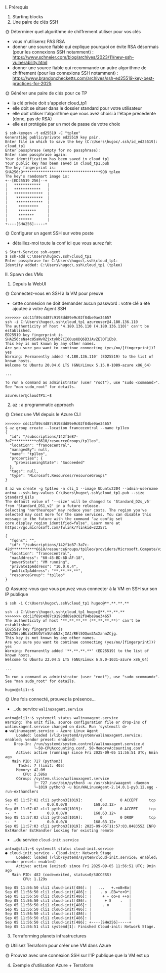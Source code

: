 I. Prérequis
1. Starting blocks
2. Une paire de clés SSH

🌞 Déterminer quel algorithme de chiffrement utiliser pour vos clés

- vous n'utiliserez PAS RSA
- donner une source fiable qui explique pourquoi on évite RSA désormais (pour les connexions SSH notamment) : https://www.schneier.com/blog/archives/2023/11/new-ssh-vulnerability.html
- donner une source fiable qui recommande un autre algorithme de chiffrement (pour les connexions SSH notamment) : https://www.brandonchecketts.com/archives/ssh-ed25519-key-best-practices-for-2025

🌞 Générer une paire de clés pour ce TP

- la clé privée doit s'appeler cloud_tp1
- elle doit se situer dans le dossier standard pour votre utilisateur
- elle doit utiliser l'algorithme que vous avez choisi à l'étape précédente (donc, pas de RSA)
- elle est protégée par un mot de passe de votre choix

```
$ ssh-keygen -t ed25519 -C "tpleo"
Generating public/private ed25519 key pair.
Enter file in which to save the key (C:\Users\hugoc/.ssh/id_ed25519): cloud_tp1
Enter passphrase (empty for no passphrase):
Enter same passphrase again:
Your identification has been saved in cloud_tp1
Your public key has been saved in cloud_tp1.pub
The key fingerprint is:
SHA256:9***********************************9Q8 tpleo
The key's randomart image is:
+--[ED25519 256]--+
|   ************   |
|   ************   |
|   *************  |
|    ************  |
|    ************  |
|     *********    |
|     ********     |
|     *******      |
|     ******       |
+----[SHA256]-----+
```

🌞 Configurer un agent SSH sur votre poste

- détaillez-moi toute la conf ici que vous aurez fait

```  
$ Start-Service ssh-agent
$ ssh-add C:\Users\hugoc\.ssh\cloud_tp1
Enter passphrase for C:\Users\hugoc\.ssh\cloud_tp1:
Identity added: C:\Users\hugoc\.ssh\cloud_tp1 (tpleo)
```
II. Spawn des VMs

1. Depuis la WebUI

🌞 Connectez-vous en SSH à la VM pour preuve


- cette connexion ne doit demander aucun password : votre clé a été ajoutée à votre Agent SSH

```
>>>>>>> cdc11f89c4d87c9198dd89e9c02f84be9ae34657
ssh -i C:\Users\hugoc\.ssh\cloud_tp1 azureuser@4.180.136.110
The authenticity of host '4.180.136.110 (4.180.136.110)' can't be established.
ED25519 key fingerprint is SHA256:eNa4cU5aWvRZjxtykb7CI6OusUDQ6B3JAvZElOT1Eb8.
This key is not known by any other names.
Are you sure you want to continue connecting (yes/no/[fingerprint])? yes
Warning: Permanently added '4.180.136.110' (ED25519) to the list of known hosts.
Welcome to Ubuntu 20.04.6 LTS (GNU/Linux 5.15.0-1089-azure x86_64)

...

To run a command as administrator (user "root"), use "sudo <command>".
See "man sudo_root" for details.

azureuser@cloudTP1:~$
```


2. az : a programmatic approach

🌞 Créez une VM depuis le Azure CLI

```
>>>>>>> cdc11f89c4d87c9198dd89e9c02f84be9ae34657
$ az group create --location francecentral --name tp1leo
{
  "id": "/subscriptions/142f1e87-3a7***********c6610/resourceGroups/tp1leo",
  "location": "francecentral",
  "managedBy": null,
  "name": "tp1leo",
  "properties": {
    "provisioningState": "Succeeded"
  },
  "tags": null,
  "type": "Microsoft.Resources/resourceGroups"
}

$ az vm create -g tp1leo -n cli_1 --image Ubuntu2204 --admin-username antna --ssh-key-values C:\Users\hugoc\.ssh\cloud_tp1.pub --size Standard_B1ls
The default value of '--size' will be changed to 'Standard_D2s_v5' from 'Standard_DS1_v2' in a future release.
Selecting "northeurope" may reduce your costs. The region you've selected may cost more for the same services. You can disable this message in the future with the command "az config set core.display_region_identified=false". Learn more at https://go.microsoft.com/fwlink/?linkid=222571

{
  "fqdns": "",
  "id": "/subscriptions/142f1e87-3a7c-42d***********6610/resourceGroups/tp1leo/providers/Microsoft.Compute/virtualMachines/cli_1",
  "location": "francecentral",
  "macAddress": "60-45-BD-6D-AF-18",
  "powerState": "VM running",
  "privateIpAddress": "10.0.0.4",
  "publicIpAddress": "**.**.**.**",
  "resourceGroup": "tp1leo"
}
```


🌞 Assurez-vous que vous pouvez vous connecter à la VM en SSH sur son IP publique

```
$ ssh -i C:\Users\hugoc\.ssh\cloud_tp1 hugoc@**.**.**.**
```
```
ssh -i C:\Users\hugoc\.ssh\cloud_tp1 hugoc@**.**.**.**
>>>>>>> cdc11f89c4d87c9198dd89e9c02f84be9ae34657
The authenticity of host '**.**.**.** (**.**.**.**)' can't be established.
ED25519 key fingerprint is SHA256:bBbibCEUGVfn5UnbN2xjXAJ/REl5OQum2AxXannZCjg.
This key is not known by any other names.
Are you sure you want to continue connecting (yes/no/[fingerprint])? yes
Warning: Permanently added '**.**.**.**' (ED25519) to the list of known hosts.
Welcome to Ubuntu 22.04.5 LTS (GNU/Linux 6.8.0-1031-azure x86_64)

...

To run a command as administrator (user "root"), use "sudo <command>".
See "man sudo_root" for details.

hugoc@cli1:~$
```

🌞 Une fois connecté, prouvez la présence...
- ...du service `walinuxagent.service`
```
antna@cli1:~$ systemctl status walinuxagent.service
Warning: The unit file, source configuration file or drop-ins of walinuxagent.service changed on disk. Run 'systemctl d>
● walinuxagent.service - Azure Linux Agent
     Loaded: loaded (/lib/systemd/system/walinuxagent.service; enabled; vendor preset: enabled)
    Drop-In: /run/systemd/system.control/walinuxagent.service.d
             └─50-CPUAccounting.conf, 50-MemoryAccounting.conf
     Active: active (running) since Fri 2025-09-05 11:56:51 UTC; 6min ago
   Main PID: 727 (python3)
      Tasks: 7 (limit: 405)
     Memory: 42.0M
        CPU: 2.586s
     CGroup: /system.slice/walinuxagent.service
             ├─ 727 /usr/bin/python3 -u /usr/sbin/waagent -daemon
             └─1019 python3 -u bin/WALinuxAgent-2.14.0.1-py3.12.egg -run-exthandlers

Sep 05 11:57:02 cli1 python3[1019]:        0        0 ACCEPT     tcp  --  *      *       0.0.0.0/0            168.63.12>
Sep 05 11:57:02 cli1 python3[1019]:        0        0 ACCEPT     tcp  --  *      *       0.0.0.0/0            168.63.12>
Sep 05 11:57:02 cli1 python3[1019]:        0        0 DROP       tcp  --  *      *       0.0.0.0/0            168.63.12>
Sep 05 11:57:03 cli1 python3[1019]: 2025-09-05T11:57:03.848355Z INFO ExtHandler ExtHandler Looking for existing remote 
```

- ...du service `cloud-init.service`

```shell
antna@cli1:~$ systemctl status cloud-init.service
● cloud-init.service - Cloud-init: Network Stage
     Loaded: loaded (/lib/systemd/system/cloud-init.service; enabled; vendor preset: enabled)
     Active: active (exited) since Fri 2025-09-05 11:56:51 UTC; 9min ago
   Main PID: 482 (code=exited, status=0/SUCCESS)
        CPU: 1.129s

Sep 05 11:56:50 cli1 cloud-init[486]: |   ...   +.=oB=Bo|
Sep 05 11:56:50 cli1 cloud-init[486]: |    . o .EB=*o+O*|
Sep 05 11:56:50 cli1 cloud-init[486]: |     + + oo+o ++o|
Sep 05 11:56:50 cli1 cloud-init[486]: |      + S    .   |
Sep 05 11:56:50 cli1 cloud-init[486]: |     . o         |
Sep 05 11:56:50 cli1 cloud-init[486]: |                 |
Sep 05 11:56:50 cli1 cloud-init[486]: |                 |
Sep 05 11:56:50 cli1 cloud-init[486]: |                 |
Sep 05 11:56:50 cli1 cloud-init[486]: +----[SHA256]-----+
Sep 05 11:56:51 cli1 systemd[1]: Finished Cloud-init: Network Stage.

```


3. Terraforming planets infrastructures

🌞 Utilisez Terraform pour créer une VM dans Azure

🌞 Prouvez avec une connexion SSH sur l'IP publique que la VM est up

4. Exemple d'utilisation Azure + Terraform













